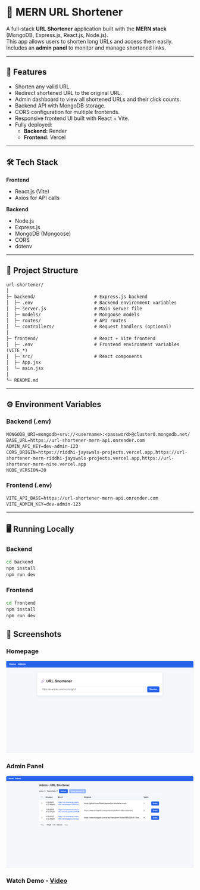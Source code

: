 # 🔗 MERN URL Shortener

A full-stack **URL Shortener** application built with the **MERN stack** (MongoDB, Express.js, React.js, Node.js).  
This app allows users to shorten long URLs and access them easily.  
Includes an **admin panel** to monitor and manage shortened links.

---

## 🚀 Features

- Shorten any valid URL.
- Redirect shortened URL to the original URL.
- Admin dashboard to view all shortened URLs and their click counts.
- Backend API with MongoDB storage.
- CORS configuration for multiple frontends.
- Responsive frontend UI built with React + Vite.
- Fully deployed:
  - **Backend:** Render
  - **Frontend:** Vercel

---

## 🛠️ Tech Stack

**Frontend**
- React.js (Vite)
- Axios for API calls

**Backend**
- Node.js
- Express.js
- MongoDB (Mongoose)
- CORS
- dotenv

---

## 📂 Project Structure
```text
url-shortener/
│
├─ backend/                      # Express.js backend
│  ├─ .env                       # Backend environment variables
│  ├─ server.js                  # Main server file
│  ├─ models/                    # Mongoose models
│  ├─ routes/                    # API routes
│  └─ controllers/               # Request handlers (optional)
│
├─ frontend/                     # React + Vite frontend
│  ├─ .env                       # Frontend environment variables (VITE_*)
│  ├─ src/                       # React components
│  ├─ App.jsx
│  └─ main.jsx
│
└─ README.md
```

---

## ⚙️ Environment Variables

### **Backend (.env)**
```env
MONGODB_URI=mongodb+srv://<username>:<password>@cluster0.mongodb.net/
BASE_URL=https://url-shortener-mern-api.onrender.com
ADMIN_API_KEY=dev-admin-123
CORS_ORIGIN=https://riddhi-jayswals-projects.vercel.app,https://url-shortener-mern-riddhi-jayswals-projects.vercel.app,https://url-shortener-mern-nine.vercel.app
NODE_VERSION=20
```
### **Frontend (.env)**
```env
VITE_API_BASE=https://url-shortener-mern-api.onrender.com
VITE_ADMIN_KEY=dev-admin-123
```
---
## 🖥️ Running Locally

### Backend
```bash
cd backend
npm install
npm run dev
```
### Frontend
```bash
cd frontend
npm install
npm run dev
```

## 📸 Screenshots

### Homepage
![Homepage Screenshot](./screenshots/homepage.png)

### Admin Panel
![Admin Panel Screenshot](./screenshots/admin-panel.png)

### Watch Demo - [Video]( https://drive.google.com/file/d/1qaDT7eGQl4KR0bAhBfEFzObL8q4kYalV/view?usp=sharing)


